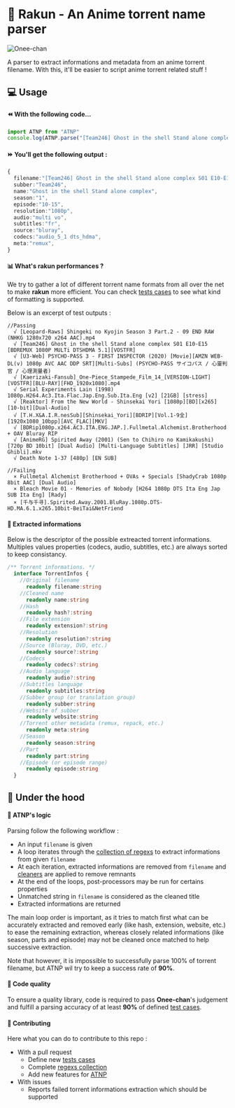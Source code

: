 # 🦝 Rakun - An Anime torrent name parser

![Onee-chan](https://github.com/lowlighter/rakun/workflows/Onee-chan/badge.svg)

A parser to extract informations and metadata from an anime torrent filename.
With this, it'll be easier to script anime torrent related stuff !

## 💻 Usage

#### ⏪ With the following code...

```typescript
import ATNP from "ATNP"
console.log(ATNP.parse("[Team246] Ghost in the shell Stand alone complex S01 E10-E15 [BDREMUX 1080P MULTi DTSHDMA 5.1][VOSTFR]"))
```

#### ⏩ You'll get the following output :

```typescript
{
  filename:"[Team246] Ghost in the shell Stand alone complex S01 E10-E15 [BDREMUX 1080P MULTi DTSHDMA 5.1][VOSTFR]",
  subber:"Team246",
  name:"Ghost in the shell Stand alone complex",
  season:"1",
  episode:"10-15",
  resolution:"1080p",
  audio:"multi vo",
  subtitles:"fr",
  source:"bluray",
  codecs:"audio_5_1 dts_hdma",
  meta:"remux",
}
```

#### 📊 What's rakun performances ?

We try to gather a lot of different torrent name formats from all over the net to make **rakun** more efficient.
You can check [tests cases](https://github.com/lowlighter/rakun/tree/master/tests/cases) to see what kind of formatting is supported.

Below is an excerpt of test outputs :
```
//Passing
  √ [Leopard-Raws] Shingeki no Kyojin Season 3 Part.2 - 09 END RAW (NHKG 1280x720 x264 AAC).mp4 
  √ [Team246] Ghost in the shell Stand alone complex S01 E10-E15 [BDREMUX 1080P MULTi DTSHDMA 5.1][VOSTFR] 
  √ [U3-Web] PSYCHO-PASS 3 - FIRST INSPECTOR (2020) [Movie][AMZN WEB-DL(v) 1080p AVC AAC DDP SRT][Multi-Subs] (PSYCHO-PASS サイコパス / 心靈判官 / 心理測量者)
  √ [Kaerizaki-Fansub]_One-Piece_Stampede_Film_14_[VERSION-LIGHT][VOSTFR][BLU-RAY][FHD_1920x1080].mp4
  √ Serial Experiments Lain (1998) 1080p.H264.Ac3.Ita.Flac.Jap.Eng.Sub.Ita.Eng [v2] [21GB] [stress] 
  √ [Reaktor] From the New World - Shinsekai Yori [1080p][BD][x265][10-bit][Dual-Audio]
  √ [T.H.X&A.I.R.nesSub][Shinsekai_Yori][BDRIP][Vol.1-9全][1920x1080_10bpp][AVC_FLAC][MKV]
  √ [BDRip1080p.x264.AC3.ITA.ENG.JAP.].Fullmetal.Alchemist.Brotherhood + OAV Bluray RIP 
  √ [AnimeRG] Spirited Away (2001) (Sen to Chihiro no Kamikakushi) [720p BD 10bit] [Dual Audio] [Multi-Language Subtitles] [JRR] [Studio Ghibli].mkv
  √ Death Note 1-37 [480p] [EN SUB]

//Failing
  × Fullmetal Alchemist Brotherhood + OVAs + Specials [ShadyCrab 1080p 8bit AAC] [Dual Audio]
  × Bleach Movie 01 - Memories of Nobody [H264 1080p DTS Ita Eng Jap SUB Ita Eng] [Rady]
  × [千与千寻].Spirited.Away.2001.BluRay.1080p.DTS-HD.MA.6.1.x265.10bit-BeiTai&NetFriend 
```

#### 📑 Extracted informations

Below is the descriptor of the possible extreacted torrent informations.
Multiples values properties (codecs, audio, subtitles, etc.) are always sorted to keep consistancy.

```typescript
/** Torrent informations. */
  interface TorrentInfos {
    //Original filename
      readonly filename:string
    //Cleaned name
      readonly name:string
    //Hash
      readonly hash?:string
    //File extension
      readonly extension?:string
    //Resolution
      readonly resolution?:string
    //Source (Bluray, DVD, etc.)
      readonly source?:string
    //Codecs
      readonly codecs?:string
    //Audio language
      readonly audio?:string
    //Subtitles language
      readonly subtitles:string
    //Subber group (or translation group)
      readonly subber:string
    //Website of subber
      readonly website:string
    //Torrent other metadata (remux, repack, etc.)
      readonly meta:string
    //Season
      readonly season:string
    //Part
      readonly part:string
    //Episode (or episode range)
      readonly episode:string
  }
```

## 🔧 Under the hood

#### 🧬 ATNP's logic

Parsing follow the following workflow : 
  - An input `filename` is given
  - A loop iterates through the [collection of regexs](https://github.com/lowlighter/rakun/tree/master/src/regexs) to extract informations from given `filename`
  - At each iteration, extracted informations are removed from `filename` and [cleaners](https://github.com/lowlighter/rakun/blob/master/src/regexs/cleaners.ts) are applied to remove remnants
  - At the end of the loops, post-processors may be run for certains properties
  - Unmatched string in `filename` is considered as the cleaned title 
  - Extracted informations are returned
  
The main loop order is important, as it tries to match first what can be accurately extracted and removed early (like hash, extension, website, etc.) to ease the remaining extraction, whereas closely related informations (like season, parts and episode) may not be cleaned once matched to help successive extraction.

Note that however, it is impossible to successfully parse 100% of torrent filename, but ATNP wil try to keep a success rate of **90%**.

#### 🏅 Code quality

To ensure a quality library, code is required to pass **Onee-chan**'s judgement and fulfill a parsing accuracy of at least **90%** of defined [test cases](https://github.com/lowlighter/rakun/tree/master/tests/cases).

#### 💪 Contributing

Here what you can do to contribute to this repo :
  - With a pull request
    - Define new [tests cases](https://github.com/lowlighter/rakun/tree/master/tests/cases)
    - Complete [regexs collection](https://github.com/lowlighter/rakun/tree/master/src/regexs)
    - Add new features for [ATNP](https://github.com/lowlighter/rakun/tree/master/src)
  - With issues
    - Reports failed torrent informations extraction which should be supported






